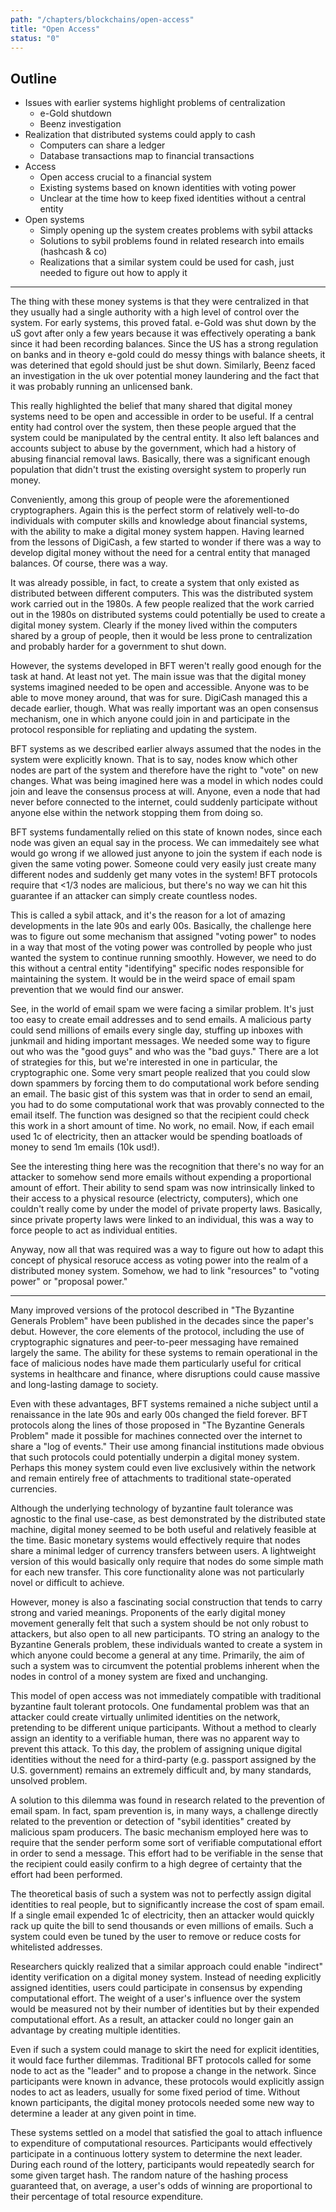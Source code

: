 ```yaml
---
path: "/chapters/blockchains/open-access"
title: "Open Access"
status: "0"
---
```


## Outline
- Issues with earlier systems highlight problems of centralization
    - e-Gold shutdown
    - Beenz investigation
- Realization that distributed systems could apply to cash
    - Computers can share a ledger
    - Database transactions map to financial transactions
- Access
    - Open access crucial to a financial system
    - Existing systems based on known identities with voting power
    - Unclear at the time how to keep fixed identities without a central entity
- Open systems
    - Simply opening up the system creates problems with sybil attacks
    - Solutions to sybil problems found in related research into emails (hashcash & co)
    - Realizations that a similar system could be used for cash, just needed to figure out how to apply it

---
The thing with these money systems is that they were centralized in that they usually had a single authority with a high level of control over the system. For early systems, this proved fatal. e-Gold was shut down by the uS govt after only a few years because it was effectively operating a bank since it had been recording balances. Since the US has a strong regulation on banks and in theory e-gold could do messy things with balance sheets, it was deterined that egold should just be shut down. Similarly, Beenz faced an investigation in the uk over potential money laundering and the fact that it was probably running an unlicensed bank.

This really highlighted the belief that many shared that digital money systems need to be open and accessible in order to be useful. If a central entity had control over the system, then these people argued that the system could be manipulated by the central entity. It also left balances and accounts subject to abuse by the government, which had a history of abusing financial removal laws. Basically, there was a significant enough population that didn't trust the existing oversight system to properly run money.

Conveniently, among this group of people were the aforementioned cryptographers. Again this is the perfect storm of relatively well-to-do individuals with computer skills and knowledge about financial systems, with the ability to make a digital money system happen. Having learned from the lessons of DigiCash, a few started to wonder if there was a way to develop digital money without the need for a central entity that managed balances. Of course, there was a way.

It was already possible, in fact, to create a system that only existed as distributed between different computers. This was the distributed system work carried out in the 1980s. A few people realized that the work carried out in the 1980s on distributed systems could potentially be used to create a digital money system. Clearly if the money lived within the computers shared by a group of people, then it would be less prone to centralization and probably harder for a government to shut down.

However, the systems developed in BFT weren't really good enough for the task at hand. At least not yet. The main issue was that the digital money systems imagined needed to be open and accessible. Anyone was to be able to move money around, that was for sure. DigiCash managed this a decade earlier, though. What was really important was an open consensus mechanism, one in which anyone could join in and participate in the protocol responsible for repliating and updating the system.

BFT systems as we described earlier always assumed that the nodes in the system were explicitly known. That is to say, nodes know which other nodes are part of the system and therefore have the right to "vote" on new changes. What was being imagined here was a model in which nodes could join and leave the consensus process at will. Anyone, even a node that had never before connected to the internet, could suddenly participate without anyone else within the network stopping them from doing so.

BFT systems fundamentally relied on this state of known nodes, since each node was given an equal say in the process. We can immedaitely see what would go wrong if we allowed just anyone to join the system if each node is given the same voting power. Someone could very easily just create many different nodes and suddenly get many votes in the system! BFT protocols require that <1/3 nodes are malicious, but there's no way we can hit this guarantee if an attacker can simply create countless nodes.

This is called a sybil attack, and it's the reason for a lot of amazing developments in the late 90s and early 00s. Basically, the challenge here was to figure out some mechanism that assigned "voting power" to nodes in a way that most of the voting power was controlled by people who just wanted the system to continue running smoothly. However, we need to do this without a central entity "identifying" specific nodes responsible for maintaining the system. It would be in the weird space of email spam prevention that we would find our answer.

See, in the world of email spam we were facing a similar problem. It's just too easy to create email addresses and to send emails. A malicious party could send millions of emails every single day, stuffing up inboxes with junkmail and hiding important messages. We needed some way to figure out who was the "good guys" and who was the "bad guys." There are a lot of strategies for this, but we're interested in one in particular, the cryptographic one. Some very smart people realized that you could slow down spammers by forcing them to do computational work before sending an email. The basic gist of this system was that in order to send an email, you had to do some computational work that was provably connected to the email itself. The function was designed so that the recipient could check this work in a short amount of time. No work, no email. Now, if each email used 1c of electricity, then an attacker would be spending boatloads of money to send 1m emails (10k usd!).

See the interesting thing here was the recognition that there's no way for an attacker to somehow send more emails without expending a proportional amount of effort. Their ability to send spam was now intrinsically linked to their access to a physical resource (electricty, computers), which one couldn't really come by under the model of private property laws. Basically, since private property laws were linked to an individual, this was a way to force people to act as individual entities.

Anyway, now all that was required was a way to figure out how to adapt this concept of physical resoruce access as voting power into the realm of a distributed money system. Somehow, we had to link "resources" to "voting power" or "proposal power." 

---

Many improved versions of the protocol described in "The Byzantine Generals Problem" have been published in the decades since the paper's debut. However, the core elements of the protocol, including the use of cryptographic signatures and peer-to-peer messaging have remained largely the same. The ability for these systems to remain operational in the face of malicious nodes have made them particularly useful for critical systems in healthcare and finance, where disruptions could cause massive and long-lasting damage to society.

Even with these advantages, BFT systems remained a niche subject until a renaissance in the late 90s and early 00s changed the field forever. BFT protocols along the lines of those proposed in "The Byzantine Generals Problem" made it possible for machines connected over the internet to share a "log of events." Their use among financial institutions made obvious that such protocols could potentially underpin a digital money system. Perhaps this money system could even live exclusively within the network and remain entirely free of attachments to traditional state-operated currencies.

Although the underlying technology of byzantine fault tolerance was agnostic to the final use-case, as best demonstrated by the distributed state machine, digital money seemed to be both useful and relatively feasible at the time. Basic monetary systems would effectively require that nodes share a minimal ledger of currency transfers between users. A lightweight version of this would basically only require that nodes do some simple math for each new transfer. This core functionality alone was not particularly novel or difficult to achieve.

However, money is also a fascinating social construction that tends to carry strong and varied meanings. Proponents of the early digital money movement generally felt that such a system should be not only robust to attackers, but also open to all new participants. TO string an analogy to the Byzantine Generals problem, these individuals wanted to create a system in which anyone could become a general at any time. Primarily, the aim of such a system was to circumvent the potential problems inherent when the nodes in control of a money system are fixed and unchanging. 

This model of open access was not immediately compatible with traditional byzantine fault tolerant protocols. One fundamental problem was that an attacker could create virtually unlimited identities on the network, pretending to be different unique participants. Without a method to clearly assign an identity to a verifiable human, there was no apparent way to prevent this attack. To this day, the problem of assigning unique digital identities without the need for a third-party (e.g. passport assigned by the U.S. government) remains an extremely difficult and, by many standards, unsolved problem.

A solution to this dilemma was found in research related to the prevention of email spam. In fact, spam prevention is, in many ways, a challenge directly related to the prevention or detection of "sybil identities" created by malicious spam producers. The basic mechanism employed here was to require that the sender perform some sort of verifiable computational effort in order to send a message. This effort had to be verifiable in the sense that the recipient could easily confirm to a high degree of certainty that the effort had been performed. 

The theoretical basis of such a system was not to perfectly assign digital identities to real people, but to significantly increase the cost of spam email. If a single email expended 1c of electricity, then an attacker would quickly rack up quite the bill to send thousands or even millions of emails. Such a system could even be tuned by the user to remove or reduce costs for whitelisted addresses.

Researchers quickly realized that a similar approach could enable "indirect" identity verification on a digital money system. Instead of needing explicitly assigned identities, users could participate in consensus by expending computational effort. The weight of a user's influence over the system would be measured not by their number of identities but by their expended computational effort. As a result, an attacker could no longer gain an advantage by creating multiple identities.

Even if such a system could manage to skirt the need for explicit identities, it would face further dilemmas. Traditional BFT protocols called for some node to act as the "leader" and to propose a change in the network. Since participants were known in advance, these protocols would explicitly assign nodes to act as leaders, usually for some fixed period of time. Without known participants, the digital money protocols needed some new way to determine a leader at any given point in time.

These systems settled on a model that satisfied the goal to attach influence to expenditure of computational resources. Participants would effectively participate in a continuous lottery system to determine the next leader. During each round of the lottery, participants would repeatedly search for some given target hash. The random nature of the hashing process guaranteed that, on average, a user's odds of winning are proportional to their percentage of total resource expenditure.